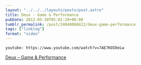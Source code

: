 ```yaml
---
layout: "../../../layouts/posts/post.astro"
title: Deux - Game & Performance
pubDate: 2012-05-30T05:01:29+00:00
tumblr_permalink: /post/24048068422/deux-game-performance
tags: ["linklog"]
format: "video"
---
```


`youtube: https://www.youtube.com/watch?v=7AE7KOI0eLw`

[Deux &#8211; Game & Performance][1]

[1]: https://www.youtube.com/watch?v=7AE7KOI0eLw
